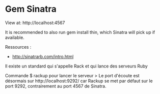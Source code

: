 # Gem Sinatra 

View at: http://localhost:4567

It is recommended to also run gem install thin, which Sinatra will pick up if available.

Ressources : 

- http://sinatrarb.com/intro.html

Il existe un standard qui s'appelle Rack et qui lance des serveurs Ruby

Commande $ rackup pour lancer le serveur > Le port d'écoute est désormais sur http://localhost:9292/ car Rackup se met par défaut sur le port 9292, contrairement au port 4567 de Sinatra. 

